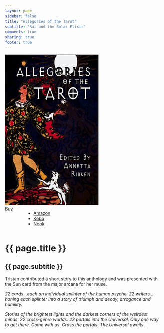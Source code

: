 ```yaml
---
layout: page
sidebar: false
title: "Allegories of the Tarot"
subtitle: "Sal and the Solar Elixir"
comments: true
sharing: true
footer: true
---
```


<div class="row spotlight">
  <div class="small-12 medium-4 text-center left spotlight-left">
    <img src="/images/books/allegories-of-the-tarot.jpg" alt="Allegories of the Tarot book cover" title="Allegories of the Tarot" class="spotlight-cover box-shadow">
      <div class="small-12 columns">
        <a href="#" data-dropdown="drop" class="button radius dropdown sales-large">Buy</a><br>
          <ul id="drop" data-dropdown-content class="f-dropdown text-left">
            <li><a href="http://www.amazon.com/dp/B00G6S9EYI/?tag=bathelup-20">Amazon</a></li>
            <li><a href="http://store.kobobooks.com/en-US/ebook/allegories-of-the-tarot">Kobo</a></li>
            <li><a href="http://www.barnesandnoble.com/w/allegories-of-the-tarot-annetta-ribken/1117054010">Nook</a></li>
          </ul>
      </div>
  </div>
  <div class="small-12 medium-8 spotlight-blurb right">
    <h1>{{ page.title }}</h1>
    <h2 class="subheader">{{ page.subtitle }}</h2>
      <p>Tristan contributed a short story to this anthology and was presented with the Sun card from the major arcana for her muse.</p>
      <p><em>22 cards…each an individual splinter of the human psyche. 22 writers…honing each splinter into a story of triumph and decay, arrogance and humility.</em></p>
      <p><em>Stories of the brightest lights and the darkest corners of the weirdest minds. 22 cross-genre worlds. 22 portals into the Universal. Only one way to get there. Come with us. Cross the portals. The Universal awaits. </em></p>
  </div>
</div>